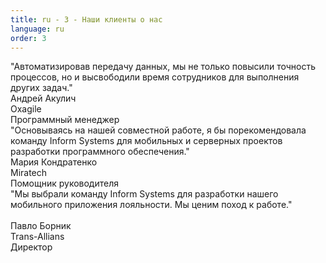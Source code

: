 ```yaml
---
title: ru - 3 - Наши клиенты о нас
language: ru
order: 3
---
```

<div class="cliaboutus">

<div class="cli-block clb1">
<div class="cli-block-text"><i class="fa fa-commenting-o fa-2x"></i>"Автоматизировав передачу данных, мы не только повысили точность процессов, но и высвободили время сотрудников для выполнения других задач."</div>
<div class="cli-block-author">Андрей Акулич</div>
<div class="cli-block-comp">Oxagile</div>
<div class="cli-block-dolg">Программный менеджер</div>
</div>

<div class="cli-block clb2">
<div class="cli-block-text"><i class="fa fa-commenting-o fa-2x"></i>"Основываясь на нашей совместной работе, я бы порекомендовала команду Inform Systems для мобильных и серверных проектов разработки программного обеспечения."</div>
<div class="cli-block-author">Мария Кондратенко</div>
<div class="cli-block-comp">Miratech</div>
<div class="cli-block-dolg">Помощник руководителя</div>
</div>

<div class="cli-block clb3">
<div class="cli-block-text"><i class="fa fa-commenting-o fa-2x"></i>"Мы выбрали команду Inform Systems для разработки нашего мобильного приложения лояльности. Мы ценим поход к работе."<br />
&nbsp;</div>
<div class="cli-block-author">Павло Борник</div>
<div class="cli-block-comp">Trans-Allians</div>
<div class="cli-block-dolg">Директор</div>
</div>

</div>